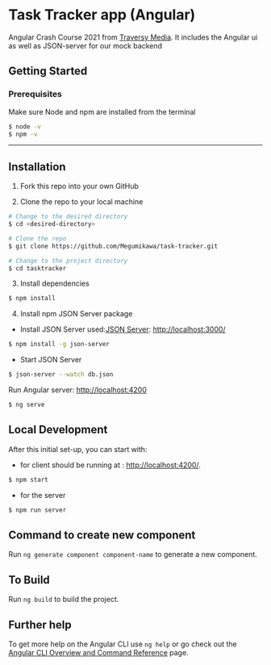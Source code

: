 # Task Tracker app (Angular)

Angular Crash Course 2021 from [Traversy Media](https://www.youtube.com/watch?v=3dHNOWTI7H8&list=WL&index=41&t=3673s).
It includes the Angular ui as well as JSON-server for our mock backend


## Getting Started
### Prerequisites

Make sure Node and npm are installed from the terminal

```bash
$ node -v
$ npm -v
```

---
## Installation

1. Fork this repo into your own GitHub

2. Clone the repo to your local machine

```bash
# Change to the desired directory
$ cd <desired-directory>

# Clone the repo
$ git clone https://github.com/Megumikawa/task-tracker.git

# Change to the project directory
$ cd tasktracker
```

3. Install dependencies

```bash
$ npm install
```

4. Install npm JSON Server package
- Install JSON Server used:[JSON Server](https://www.npmjs.com/package/json-server): <http://localhost:3000/>
```bash
$ npm install -g json-server
```

- Start JSON Server
```bash
$ json-server --watch db.json
```


Run Angular server: <http://localhost:4200>

```bash
$ ng serve
```

## Local Development

After this initial set-up, you can start with:
- for client should be running at : <http://localhost:4200/>.  
```bash
$ npm start
```

- for the server
```bash
$ npm run server 
 ```




## Command to create new component

Run `ng generate component component-name` to generate a new component. 

## To Build

Run `ng build` to build the project. 


## Further help

To get more help on the Angular CLI use `ng help` or go check out the [Angular CLI Overview and Command Reference](https://angular.io/cli) page.
